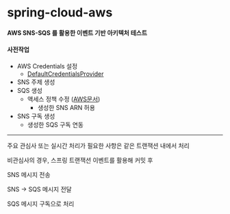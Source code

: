 # spring-cloud-aws

#### AWS SNS-SQS 를 활용한 이벤트 기반 아키텍처 테스트


#### 사전작업
- AWS Credentials 설정
  - [DefaultCredentialsProvider](https://docs.awspring.io/spring-cloud-aws/docs/3.0.0/reference/html/index.html#defaultcredentialsprovider)
- SNS 주제 생성
- SQS 생성
  - 액세스 정책 수정 ([AWS문서](https://docs.aws.amazon.com/ko_kr/sns/latest/dg/subscribe-sqs-queue-to-sns-topic.html#SendMessageToSQS.arn))
    - 생성한 SNS ARN 허용
- SNS 구독 생성
  - 생성한 SQS 구독 연동

---

주요 관심사 또는 실시간 처리가 필요한 사항은 같은 트랜잭션 내에서 처리

비관심사의 경우, 스프링 트랜잭션 이벤트를 활용해 커밋 후 

SNS 메시지 전송

SNS -> SQS 메시지 전달

SQS 메시지 구독으로 처리 